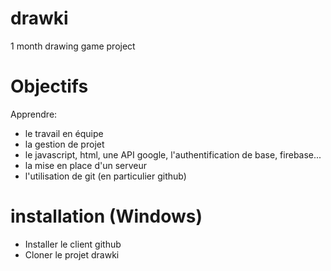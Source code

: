 # drawki
1 month drawing game project

# Objectifs
Apprendre:

 * le travail en équipe
 * la gestion de projet
 * le javascript, html, une API google, l'authentification de base, firebase...
 * la mise en place d'un serveur
 * l'utilisation de git (en particulier github)
 
# installation (Windows)

  * Installer le client github
  * Cloner le projet drawki
